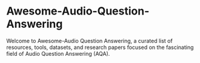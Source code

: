 # Awesome-Audio-Question-Answering
Welcome to Awesome-Audio Question Answering, a curated list of resources, tools, datasets, and research papers focused on the fascinating field of Audio Question Answering (AQA).
